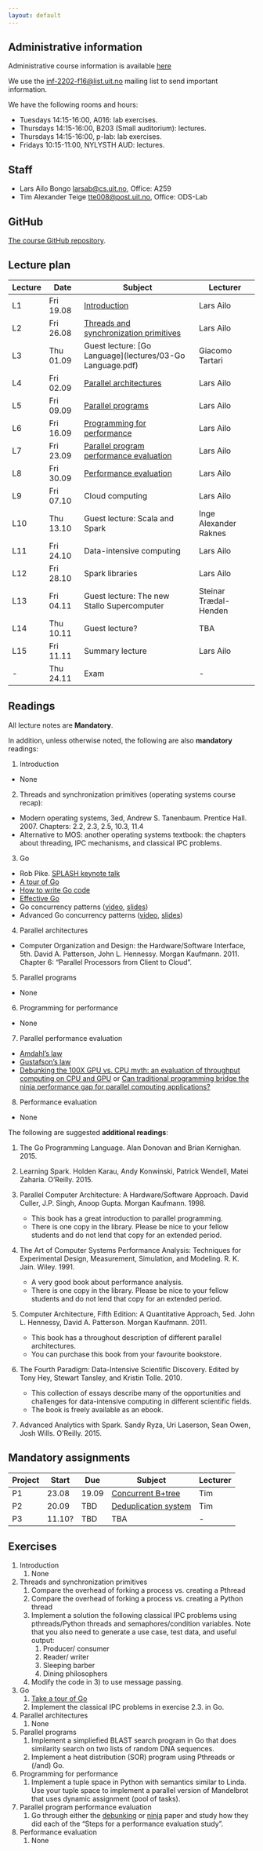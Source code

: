 ```yaml
---
layout: default
---
```


## Administrative information

Administrative course information is available [here](https://uit.no/utdanning/emner/emne?p_document_id=455473)

We use the [inf-2202-f16@list.uit.no](https://list.uit.no/sympa/info/inf-2202-f16) mailing list to send important information.

We have the following rooms and hours:

- Tuesdays 14:15-16:00, A016: lab exercises.
- Thursdays 14:15-16:00, B203 (Small auditorium): lectures.
- Thursdays 14:15-16:00, p-lab: lab exercises.
- Fridays 10:15-11:00, NYLYSTH AUD: lectures.

## Staff

- Lars Ailo Bongo <larsab@cs.uit.no>, Office: A259
- Tim Alexander Teige <tte008@post.uit.no>, Office: ODS-Lab

## GitHub

[The course GitHub repository](https://github.com/uit-inf-2202-f16).

## Lecture plan

| Lecture 	| Date		| Subject	| Lecturer |
|-----------|-----------|-----------|----------|
| L1  | Fri 19.08 | [Introduction](lectures/01-introduction.pptx) | Lars Ailo |
| L2  | Fri 26.08 | [Threads and synchronization primitives](lectures/02-threads-synchronization.pptx)| Lars Ailo |
| L3  | Thu 01.09 | Guest lecture: [Go Language](lectures/03-Go Language.pdf) | Giacomo Tartari |
| L4  | Fri 02.09 | [Parallel architectures](lectures/04-parallel-architectures.pptx) | Lars Ailo |
| L5  | Fri 09.09 | [Parallel programs](lectures/05-parallel-programs.pptx) | Lars Ailo |
| L6  | Fri 16.09 | [Programming for performance](lectures/06-programming-for-performance.pptx) | Lars Ailo |
| L7  | Fri 23.09 | [Parallel program performance evaluation](lectures/07-parallel-program-performance.pptx) | Lars Ailo |
| L8  | Fri 30.09 | [Performance evaluation](lectures/08-performance-evaluation.pptx) | Lars Ailo |
| L9  | Fri 07.10 | Cloud computing | Lars Ailo |
| L10 | Thu 13.10 | Guest lecture: Scala and Spark | Inge Alexander Raknes |
| L11 | Fri 24.10 | Data-intensive computing | Lars Ailo |
| L12 | Fri 28.10 | Spark libraries | Lars Ailo |
| L13 | Fri 04.11 | Guest lecture: The new Stallo Supercomputer | Steinar Trædal-Henden |
| L14 | Thu 10.11 | Guest lecture? | TBA  |
| L15 | Fri 11.11 | Summary lecture | Lars Ailo |
| -   | Thu 24.11 | Exam | - |

## Readings

All lecture notes are **Mandatory**.

In addition, unless otherwise noted, the following are also **mandatory** readings:

1. Introduction
* None
2. Threads and synchronization primitives (operating systems course recap):
- Modern operating systems, 3ed, Andrew S. Tanenbaum. Prentice Hall. 2007. Chapters: 2.2, 2.3, 2.5, 10.3, 11.4
- Alternative to MOS: another operating systems textbook: the chapters about threading, IPC mechanisms, and classical IPC problems.
3. Go
- Rob Pike. [SPLASH keynote talk](http://talks.golang.org/2012/splash.article)
- [A tour of Go](http://tour.golang.org/)
- [How to write Go code](http://golang.org/doc/code.html)
- [Effective Go](http://golang.org/doc/effective_go.html)
- Go concurrency patterns ([video](http://www.youtube.com/watch?v=f6kdp27TYZs), [slides](http://talks.golang.org/2012/concurrency.slide#1))
- Advanced Go concurrency patterns ([video](https://www.youtube.com/watch?v=QDDwwePbDtw), [slides](http://talks.golang.org/2013/advconc.slide#1))
4. Parallel architectures
- Computer Organization and Design: the Hardware/Software Interface, 5th. David A. Patterson, John L. Hennessy. Morgan Kaufmann. 2011. Chapter 6: “Parallel Processors from Client to Cloud”.
5. Parallel programs
- None
6. Programming for performance
- None
7. Parallel performance evaluation
- [Amdahl’s law](http://dl.acm.org/citation.cfm?id=1465560)
- [Gustafson’s law](http://dl.acm.org/citation.cfm?id=42415)
- [Debunking the 100X GPU vs. CPU myth: an evaluation of throughput computing on CPU and GPU](http://dl.acm.org/citation.cfm?id=1816021) or [Can traditional programming bridge the ninja performance gap for parallel computing applications?](http://dl.acm.org/citation.cfm?id=2766485.2742910)
8. Performance evaluation
- None

The following are suggested **additional readings**:

1. The Go Programming Language. Alan Donovan and Brian Kernighan. 2015.
2. Learning Spark. Holden Karau, Andy Konwinski, Patrick Wendell, Matei Zaharia. O’Reilly. 2015.

3. Parallel Computer Architecture: A Hardware/Software Approach. David Culler, J.P. Singh, Anoop Gupta. Morgan Kaufmann. 1998.
	* This book has a great introduction to parallel programming.
	* There is one copy in the library. Please be nice to your fellow students and do not lend that copy for an extended period.

4. The Art of Computer Systems Performance Analysis: Techniques for Experimental Design, Measurement, Simulation, and Modeling. R. K. Jain. Wiley. 1991.
	* A very good book about performance analysis.
	* There is one copy in the library. Please be nice to your fellow students and do not lend that copy for an extended period.    

5. Computer Architecture, Fifth Edition: A Quantitative Approach, 5ed. John L. Hennessy, David A. Patterson. Morgan Kaufmann. 2011.
	* This book has a throughout description of different parallel architectures.
	* You can purchase this book from your favourite bookstore.    

6. The Fourth Paradigm: Data-Intensive Scientific Discovery. Edited by Tony Hey, Stewart Tansley, and Kristin Tolle. 2010.
	* This collection of essays describe many of the opportunities and challenges for data-intensive computing in different scientific fields.
	* The book is freely available as an ebook.

7. Advanced Analytics with Spark. Sandy Ryza, Uri Laserson, Sean Owen, Josh Wills. O’Reilly. 2015.

## Mandatory assignments

| Project |	Start    | Due      | Subject | Lecturer |
|---------|----------|----------|---------|----------|
| P1  	  | 23.08    | 19.09    | [Concurrent B+tree](https://github.com/uit-inf-2202-f16/assignment-1) | Tim      |
| P2  	  | 20.09    | TBD      | [Deduplication system](https://github.com/uit-inf-2202-f16/assignment-2) | Tim |
| P3      | 11.10?   | TBD      | TBA     | -        |


## Exercises

1. Introduction
	1.  None
2. Threads and synchronization primitives
	1. Compare the overhead of forking a process vs. creating a Pthread
	2. Compare the overhead of forking a process vs. creating a Python thread
	3. Implement a solution the following classical IPC problems using pthreads/Python threads and semaphores/condition variables. Note that you also need to generate a use case, test data, and useful output:
		1. Producer/ consumer
		2. Reader/ writer
		3. Sleeping barber
		4. Dining philosophers
	4. Modify the code in 3) to use message passing.
3. Go
	1. [Take a tour of Go](http://tour.golang.org/welcome/1)
	2. Implement the classical IPC problems in exercise 2.3. in Go.
4. Parallel architectures
    1. None
5. Parallel programs
	1. Implement a simpliefied BLAST search program in Go that does similarity search on two lists of random DNA sequences.
	2. Implement a heat distribution (SOR) program using Pthreads or (/and) Go.
6. Programming for performance
	1. Implement a tuple space in Python with semantics similar to Linda. Use your tuple space to implement a parallel version of Mandelbrot that uses dynamic assignment (pool of tasks).
7. Parallel program performance evaluation
	1. Go through either the [debunking](http://dl.acm.org/citation.cfm?id=1816021) or [ninja](http://dl.acm.org/citation.cfm?id=2766485.2742910) paper and study how they did each of the “Steps for a performance evaluation study”.
8. Performance evaluation
	1. None